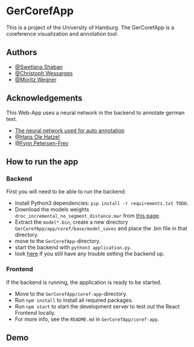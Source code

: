 # GerCorefApp

This is a project of the University of Hamburg. The GerCorefApp is a coreference visualization and annotation tool.

## Authors

- [@Swetlana Shaban](https://github.com/SwetlanaShaban)
- [@Christoph Wessarges](https://github.com/ChrisWess)
- [@Moritz Wegner](https://github.com/MoWe97)


## Acknowledgements
This Web-App uses a neural network in the backend to annotate german text.  
 - [The neural network used for auto annotation](https://github.com/uhh-lt/neural-coref)
 - [@Hans Ole Hatzel](https://github.com/hatzel)
 - [@Fynn Petersen-Frey](https://github.com/fynnos)


## How to run the app

### Backend
First you will need to be able to run the backend:
 - Install Python3 dependencies: `pip install -r requirements.txt TODO`.
 - Download the models weights `droc_incremental_no_segment_distance.mar` from [this page](https://github.com/uhh-lt/neural-coref/releases).
 - Extract the `model*.bin`, create a new directory `GerCorefApp/app/coref/base/model_saves` and place the .bin file in that directory.
 - move to the `GerCorefApp`-directory.
 - start the backend with `python3 application.py`.
 - look [here](https://github.com/uhh-lt/neural-coref) if you still have any trouble setting the backend up.

### Frontend
If the backend is running, the application is ready to be started. 
 - Move to the `GerCorefApp/coref-app`-directory.
 - Run `npm install` to install all required packages.
 - Run `npm start` to start the development server to test out the React Frontend locally.
 - For more info, see the `README.md` in `GerCorefApp/coref-app`.

## Demo

